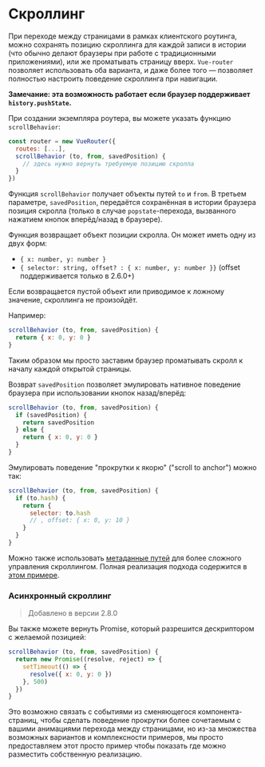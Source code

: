 # Скроллинг

При переходе между страницами в рамках клиентского роутинга, можно сохранять позицию скроллинга для каждой записи в истории (что обычно делают браузеры при работе с традиционными приложениями), или же проматывать страницу вверх. `Vue-router` позволяет использовать оба варианта, и даже более того — позволяет полностью настроить поведение скроллинга при навигации.

**Замечание: эта возможность работает если браузер поддерживает `history.pushState`.**

При создании экземпляра роутера, вы можете указать функцию `scrollBehavior`:

``` js
const router = new VueRouter({
  routes: [...],
  scrollBehavior (to, from, savedPosition) {
    // здесь нужно вернуть требуемую позицию скролла
  }
})
```

Функция `scrollBehavior` получает объекты путей `to` и `from`. В третьем параметре, `savedPosition`, передаётся сохранённая в истории браузера позиция скролла (только в случае `popstate`-перехода, вызванного нажатием кнопок вперёд/назад в браузере).

Функция возвращает объект позиции скролла. Он может иметь одну из двух форм:

- `{ x: number, y: number }`
- `{ selector: string, offset? : { x: number, y: number }}` (offset поддерживается только в 2.6.0+)

Если возвращается пустой объект или приводимое к ложному значение, скроллинга не произойдёт.

Например:

``` js
scrollBehavior (to, from, savedPosition) {
  return { x: 0, y: 0 }
}
```

Таким образом мы просто заставим браузер проматывать скролл к началу каждой открытой страницы.

Возврат `savedPosition` позволяет эмулировать нативное поведение браузера при использовании кнопок назад/вперёд:

``` js
scrollBehavior (to, from, savedPosition) {
  if (savedPosition) {
    return savedPosition
  } else {
    return { x: 0, y: 0 }
  }
}
```

Эмулировать поведение "прокрутки к якорю" ("scroll to anchor") можно так:

``` js
scrollBehavior (to, from, savedPosition) {
  if (to.hash) {
    return {
      selector: to.hash
      // , offset: { x: 0, y: 10 }
    }
  }
}
```

Можно также использовать [метаданные путей](meta.md) для более сложного управления скроллингом. Полная реализация подхода содержится в [этом примере](https://github.com/vuejs/vue-router/blob/dev/examples/scroll-behavior/app.js).

### Асинхронный скроллинг

> Добавлено в версии 2.8.0

Вы также можете вернуть Promise, который разрешится дескриптором с желаемой позицией:

``` js
scrollBehavior (to, from, savedPosition) {
  return new Promise((resolve, reject) => {
    setTimeout(() => {
      resolve({ x: 0, y: 0 })
    }, 500)
  })
}
```

Это возможно связать с событиями из сменяющегося компонента-страниц, чтобы сделать поведение прокрутки более сочетаемым с вашими анимациями перехода между страницами, но из-за множества возможных вариантов и комплексности примеров, мы просто предоставляем этот просто пример чтобы показать где можно разместить собственную реализацию.
